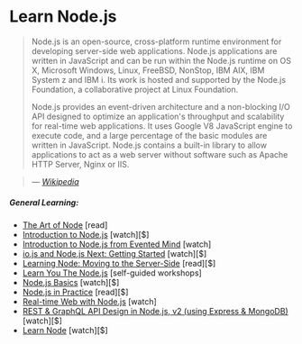 # Learn Node.js

> Node.js is an open-source, cross-platform runtime environment for developing server-side web applications. Node.js applications are written in JavaScript and can be run within the Node.js runtime on OS X, Microsoft Windows, Linux, FreeBSD, NonStop, IBM AIX, IBM System z and IBM i. Its work is hosted and supported by the Node.js Foundation, a collaborative project at Linux Foundation.
> 
> Node.js provides an event-driven architecture and a non-blocking I/O API designed to optimize an application's throughput and scalability for real-time web applications. It uses Google V8 JavaScript engine to execute code, and a large percentage of the basic modules are written in JavaScript. Node.js contains a built-in library to allow applications to act as a web server without software such as Apache HTTP Server, Nginx or IIS.

><cite>&#8212; [Wikipedia](https://en.wikipedia.org/wiki/Node.js)</cite>

##### General Learning:

* [The Art of Node](https://github.com/maxogden/art-of-node#the-art-of-node) [read]
* [Introduction to Node.js](http://www.pluralsight.com/courses/node-intro) [watch][$]
* [Introduction to Node.js from Evented Mind](https://www.eventedmind.com/classes/introduction-to-node-js-4c0326de) [watch]
* [io.js and Node.js Next: Getting Started](http://www.pluralsight.com/courses/running-node-applications-io-js) [watch][$]
* [Learning Node: Moving to the Server-Side](https://www.amazon.com/Learning-Node-Server-Side-Shelley-Powers/dp/1491943122/?&_encoding=UTF8&tag=frontend-handbook-20&linkCode=ur2&linkId=264ce29eb0775f4e8ccb7db892539555&camp=1789&creative=9325) [read][$]
* [Learn You The Node.js](https://github.com/workshopper/learnyounode) [self-guided workshops]
* [Node.js Basics](http://teamtreehouse.com/library/nodejs-basics) [watch][$]
* [Node.js in Practice](https://www.amazon.com/Node-js-Practice-Alex-R-Young/dp/1617290939/?&_encoding=UTF8&tag=frontend-handbook-20&linkCode=ur2&linkId=e202c01e97ebad79157fab3b59723e94&camp=1789&creative=9325) [read][$]
* [Real-time Web with Node.js](https://www.codeschool.com/courses/real-time-web-with-node-js) [watch]
* [REST & GraphQL API Design in Node.js, v2 (using Express & MongoDB)](https://frontendmasters.com/courses/api-node-rest-graphql/) [watch][$]
* [Learn Node](https://learnnode.com/) [watch][$]






















 






